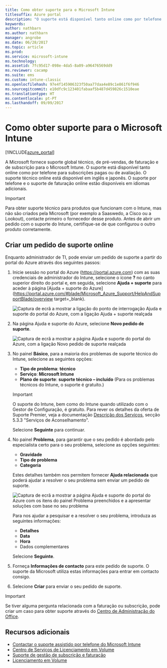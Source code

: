 ```yaml
---
title: Como obter suporte para o Microsoft Intune
titlesuffix: Azure portal
description: "O suporte está disponível tanto online como por telefone para subscrições pagas ou de avaliação.\""
keywords: 
author: nathbarn
ms.author: nathbarn
manager: angrobe
ms.date: 06/28/2017
ms.topic: article
ms.prod: 
ms.service: microsoft-intune
ms.technology: 
ms.assetid: 7fc95d17-098e-4da5-8a09-a96476569dd9
ms.reviewer: cacamp
ms.suite: ems
ms.custom: intune-classic
ms.openlocfilehash: 97e4f145906323f50aa77daa4e89c1e861f6f946
ms.sourcegitcommit: e10dfc9c123401fabaaf5b487d459826c1510eae
ms.translationtype: HT
ms.contentlocale: pt-PT
ms.lasthandoff: 09/09/2017
---
```

# <a name="how-to-get-support-for-microsoft-intune"></a>Como obter suporte para o Microsoft Intune

[!INCLUDE[azure_portal](./includes/note-for-both-portals.md)]

A Microsoft fornece suporte global técnico, de pré-vendas, de faturação e de subscrição para o Microsoft Intune. O suporte está disponível tanto online como por telefone para subscrições pagas ou de avaliação. O suporte técnico online está disponível em inglês e japonês. O suporte por telefone e o suporte de faturação online estão disponíveis em idiomas adicionais.

>[!IMPORTANT]
> Para obter suporte técnico para produtos que funcionam com o Intune, mas não são criados pela Microsoft (por exemplo a Saaswedo, a Cisco ou a Lookout), contacte primeiro o fornecedor desse produto. Antes de abrir um pedido com o suporte do Intune, certifique-se de que configurou o outro produto corretamente.

## <a name="create-an-online-support-ticket"></a>Criar um pedido de suporte online

Enquanto administrador de TI, pode enviar um pedido de suporte a partir do portal do Azure através dos seguintes passos:

1. Inicie sessão no portal do Azure (https://portal.azure.com) com as suas credenciais de administrador do Intune, selecione o ícone **?** no canto superior direito do portal e, em seguida, selecione **Ajuda + suporte** para aceder à página [Ajuda + suporte do Azure](https://portal.azure.com/#blade/Microsoft_Azure_Support/HelpAndSupportBlade/overview target=_blank).

    ![Captura de ecrã a mostrar a ligação do ponto de interrogação Ajuda e suporte do portal do Azure, com a ligação Ajuda + suporte realçada](./media/azure-get-support.png)

2. Na página Ajuda e suporte do Azure, selecione **Novo pedido de suporte**.

    ![Captura de ecrã a mostrar a página Ajuda e suporte do portal do Azure, com a ligação Novo pedido de suporte realçada](./media/azure-support-ticket-link.png)
3. No painel **Básico**, para a maioria dos problemas de suporte técnico do Intune, selecione as seguintes opções:
    - **Tipo de problema**: **técnico**
    - **Serviço**: **Microsoft Intune**
    - **Plano de suporte**: **suporte técnico – incluído** (Para os problemas técnicos do Intune, o suporte é gratuito.)

    >[!IMPORTANT]
    >O suporte do Intune, bem como do Intune quando utilizado com o Gestor de Configuração, é gratuito. Para rever os detalhes da oferta de Suporte Premier, veja a documentação [Descrição dos Serviços](https://www.microsoft.com/microsoftservices/services-list.aspx), secção 5.3.3 "Serviços de Aconselhamento".

    Selecione **Seguinte** para continuar.
4. No painel **Problema**, para garantir que o seu pedido é abordado pelo especialista certo para o seu problema, selecione as opções seguintes:
    - **Gravidade**
    - **Tipo de problema**
    - **Categoria**

    Estes detalhes também nos permitem fornecer **Ajuda relacionada** que poderá ajudar a resolver o seu problema sem enviar um pedido de suporte.

    ![Captura de ecrã a mostrar a página Ajuda e suporte do portal do Azure com os itens do painel Problema preenchidos e a apresentar soluções com base no seu problema](./media/support-need-solutions.png)

    Para nos ajudar a pesquisar e a resolver o seu problema, introduza as seguintes informações:
    -   **Detalhes**
    - **Data**
    - **Hora**
    - Dados complementares

    Selecione **Seguinte**.
5. Forneça **Informações de contacto** para este pedido de suporte. O suporte da Microsoft utiliza estas informações para entrar em contacto consigo.
6. Selecione **Criar** para enviar o seu pedido de suporte.

>[!IMPORTANT]
>Se tiver alguma pergunta relacionada com a faturação ou subscrição, pode criar um caso para obter suporte através do [Centro de Administração do Office](https://portal.office.com/Support/SupportEntry.aspx).

## <a name="additional-resources"></a>Recursos adicionais
- [Contactar o suporte assistido por telefone do Microsoft Intune](phone-support-contact.md)
- [Centro de Serviços de Licenciamento em Volume](http://go.microsoft.com/fwlink/p/?LinkID=282016)
- [Suporte de gestão de subscrição e faturação](https://support.office.com/article/Contact-Office-365-for-business-support-Admin-Help-32a17ca7-6fa0-4870-8a8d-e25ba4ccfd4b)
- [Licenciamento em Volume](http://go.microsoft.com/fwlink/p/?LinkID=282015)
